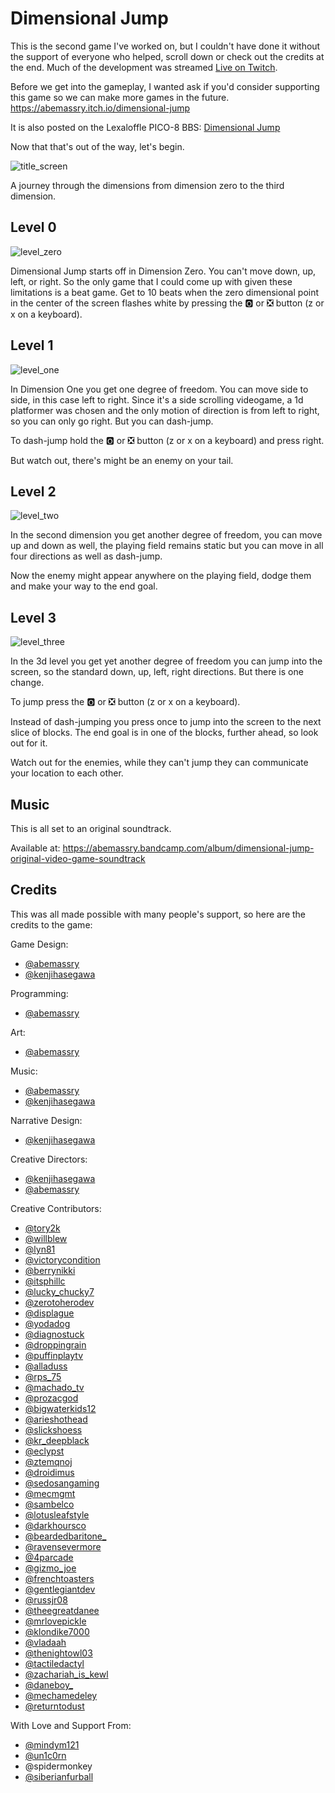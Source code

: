 # Dimensional Jump

This is the second game I've worked on, but I couldn't have done it without the support of everyone who helped, scroll down or check out the credits at the end. Much of the development was streamed [Live on Twitch](https://www.twitch.tv/abemassry).

Before we get into the gameplay, I wanted ask if you'd consider supporting this game so we can make more games in the future. https://abemassry.itch.io/dimensional-jump

It is also posted on the Lexaloffle PICO-8 BBS: [Dimensional Jump](https://www.lexaloffle.com/bbs/?tid=52444)

Now that that's out of the way, let's begin.

![title_screen](https://wsnd.io/VvdFoU2O/dimensional-jump_title.gif)

A journey through the dimensions from dimension zero to the third dimension.

## Level 0
![level_zero](https://wsnd.io/SWjLLnRc/dimensional-jump_0.gif)

Dimensional Jump starts off in Dimension Zero. You can't move down, up, left, or right. So the only game that I could come up with given these limitations is a beat game. Get to 10 beats when the zero dimensional point in the center of the screen flashes white by pressing the 🅾️ or ❎ button (z or x on a keyboard).

## Level 1
![level_one](https://wsnd.io/NgnmQFNM/dimensional-jump_1.gif)

In Dimension One you get one degree of freedom. You can move side to side, in this case left to right. Since it's a side scrolling videogame, a 1d platformer was chosen and the only motion of direction is from left to right, so you can only go right. But you can dash-jump.

To dash-jump hold the 🅾️ or ❎ button (z or x on a keyboard) and press right.

But watch out, there's might be an enemy on your tail.

## Level 2
![level_two](https://wsnd.io/cfCO6Qyv/dimensional-jump_2.gif)

In the second dimension you get another degree of freedom, you can move up and down as well, the playing field remains static but you can move in all four directions as well as dash-jump.

Now the enemy might appear anywhere on the playing field, dodge them and make your way to the end goal.

## Level 3
![level_three](https://wsnd.io/M6sxwAn9/dimensional-jump_3d_long.gif)

In the 3d level you get yet another degree of freedom you can jump into the screen, so the standard down, up, left, right directions. But there is one change.

To jump press the 🅾️ or ❎ button (z or x on a keyboard).

Instead of dash-jumping you press once to jump into the screen to the next slice of blocks. The end goal is in one of the blocks, further ahead, so look out for it.

Watch out for the enemies, while they can't jump they can communicate your location to each other.

## Music
This is all set to an original soundtrack.

Available at: https://abemassry.bandcamp.com/album/dimensional-jump-original-video-game-soundtrack

## Credits

This was all made possible with many people's support, so here are the credits to the game:

Game Design:
- [@abemassry](https://twitter.com/abemassry)
- [@kenjihasegawa](https://twitter.com/kenjihasegawa)

Programming:
- [@abemassry](https://twitter.com/abemassry)

Art:
- [@abemassry](https://twitter.com/abemassry)

Music:
- [@abemassry](https://twitter.com/abemassry)
- [@kenjihasegawa](https://twitter.com/kenjihasegawa)

Narrative Design:
- [@kenjihasegawa](https://twitter.com/kenjihasegawa)

Creative Directors:
- [@kenjihasegawa](https://twitter.com/kenjihasegawa)
- [@abemassry](https://twitter.com/abemassry)

Creative Contributors:
- [@tory2k](https://twitch.tv/tory2k)
- [@willblew](https://twitch.tv/willblew)
- [@lyn81](https://twitch.tv/lyn81)
- [@victorycondition](https://twitch.tv/victorycondition)
- [@berrynikki](https://twitch.tv/berrynikki)
- [@itsphillc](https://twitch.tv/itsphillc)
- [@lucky_chucky7](https://twitch.tv/lucky_chucky7)
- [@zerotoherodev](https://twitch.tv/zerotoherodev)
- [@displague](https://twitch.tv/displague)
- [@yodadog](https://twitch.tv/yodadog)
- [@diagnostuck](https://twitch.tv/diagnostuck)
- [@droppingrain](https://twitch.tv/droppingrain)
- [@puffinplaytv](https://twitch.tv/puffinplaytv)
- [@alladuss](https://twitch.tv/alladuss)
- [@rps_75](https://twitch.tv/rps_75)
- [@machado_tv](https://twitch.tv/machado_tv)
- [@prozacgod](https://twitch.tv/prozacgod)
- [@bigwaterkids12](https://twitch.tv/bigwaterkids12)
- [@arieshothead](https://twitch.tv/arieshothead)
- [@slickshoess](https://twitch.tv/slickshoess)
- [@kr_deepblack](https://twitch.tv/kr_deepblack)
- [@eclypst](https://twitch.tv/eclypst)
- [@ztemqnoj](https://twitch.tv/ztemqnoj)
- [@droidimus](https://twitch.tv/droidimus)
- [@sedosangaming](https://twitch.tv/sedosangaming)
- [@mecmgmt](https://twitch.tv/mecmgmt)
- [@sambelco](https://twitch.tv/sambelco)
- [@lotusleafstyle](https://twitch.tv/lotusleafstyle)
- [@darkhoursco](https://twitch.tv/darkhoursco)
- [@beardedbaritone_](https://twitch.tv/beardedbaritone_)
- [@ravensevermore](https://twitch.tv/ravensevermore)
- [@4parcade](https://twitch.tv/4parcade)
- [@gizmo_joe](https://twitch.tv/gizmo_joe)
- [@frenchtoasters](https://twitch.tv/frenchtoasters)
- [@gentlegiantdev](https://twitch.tv/gentlegiantdev)
- [@russjr08](https://twitch.tv/russjr08)
- [@theegreatdanee](https://twitch.tv/theegreatdanee)
- [@mrlovepickle](https://twitch.tv/mrlovepickle)
- [@klondike7000](https://twitch.tv/klondike7000)
- [@vladaah](https://twitch.tv/vladaah)
- [@thenightowl03](https://twitch.tv/thenightowl03)
- [@tactiledactyl](https://twitch.tv/tactiledactyl)
- [@zachariah_is_kewl](https://twitch.tv/zachariah_is_kewl)
- [@daneboy_](https://twitch.tv/daneboy_)
- [@mechamedeley](https://twitch.tv/mechamedeley)
- [@returntodust](https://twitch.tv/returntodust)

With Love and Support From:
- [@mindym121](https://www.instagram.com/mindym121)
- [@un1c0rn](https://www.lexaloffle.com/bbs/?uid=40576)
- @spidermonkey
- [@siberianfurball](https://www.instagram.com/siberianfurball)
